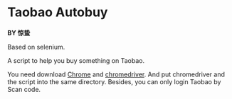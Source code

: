 # Taobao Autobuy
**BY 惊蛰** 

Based on selenium.

A script to help you buy something on Taobao.

You need download [Chrome](https://www.google.com/chrome/) and [chromedriver](https://sites.google.com/a/chromium.org/chromedriver/downloads). And put chromedriver and the script into the same directory. Besides, you can only login Taobao by Scan code.

